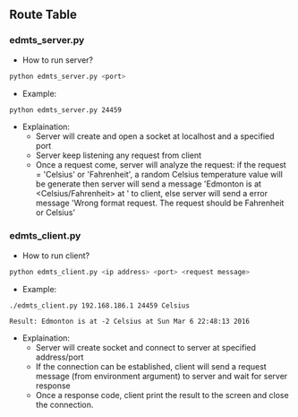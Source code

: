 ## Route Table

### edmts_server.py
 - How to run server?
 ```bash
 python edmts_server.py <port>
 ```
 - Example: 
 ```bash
 python edmts_server.py 24459
 ```
 - Explaination:
   + Server will create and open a socket at localhost and a specified port
   + Server keep listening any request from client
   + Once a request come, server will analyze the request: if the request = 'Celsius' or 'Fahrenheit', a random Celsius temperature value will be generate then server will send a message 'Edmonton is at <temperature> <Celsius/Fahrenheit> at <current date time>' to client, else server will send a error message 'Wrong format request. The request should be Fahrenheit or Celsius'

### edmts_client.py
 - How to run client?
 ```bash
 python edmts_client.py <ip address> <port> <request message> 
 ```
 - Example: 
 ```bash
 ./edmts_client.py 192.168.186.1 24459 Celsius
 ```
 ```
 Result: Edmonton is at -2 Celsius at Sun Mar 6 22:48:13 2016
 ```
 - Explaination:
   + Server will create socket and connect to server at specified address/port
   + If the connection can be established, client will send a request message (from environment argument) to server and wait for server response
   + Once a response code, client print the result to the screen and close the connection.
